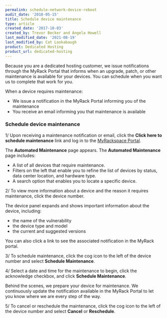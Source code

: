 ```yaml
---
permalink: schedule-network-device-reboot
audit_date: '2018-05-15'
title: Schedule device maintenance
type: article
created_date: '2017-10-03'
created_by: Trevor Becker and Angela Howell
last_modified_date: '2021-08-19'
last_modified_by: Cat Lookabaugh
product: Dedicated Hosting
product_url: dedicated-hosting
---
```


Because you are a dedicated hosting customer, we issue notifications through the MyRack
Portal that informs when an upgrade, patch, or other maintenance is available for your
devices. You can schedule when you want us to complete that work for you.

When a device requires maintenance:

- We issue a notification in the MyRack Portal informing you of the maintenance
- You receive an email informing you that maintenance is available

### Schedule device maintenance

1/ Upon receiving a maintenance notification or email, click the **Click here to schedule maintenance** link and log in to the [MyRackspace Portal](https://my.rackspace.com/).

The **Automated Maintenance** page appears. The **Automated Maintenance** page includes:

- A list of all devices that require maintenance.
- Filters on the left that enable you to refine the list of devices by status, data center location, and hardware type.
- A search option that enables you to locate a specific device.

2/ To view more information about a device and the reason it requires maintenance, click the device number.

The device panel expands and shows important information about the device, including:

- the name of the vulnerability
- the device type and model
- the current and suggested versions

You can also click a link to see the associated notification in the MyRack portal.

3/ To schedule maintenance, click the cog icon to the left of the device number and select **Schedule Maintenance**.

4/ Select a date and time for the maintenance to begin, click the acknowledge checkbox, and click
**Schedule Maintenance**.

Behind the scenes, we prepare your device for maintenance. We continuously
update the notification available in the MyRack Portal to let you know where we are
every step of the way.

5/ To cancel or reschedule the maintenance, click the cog icon to the left of the device number and
select **Cancel** or **Reschedule**.  
